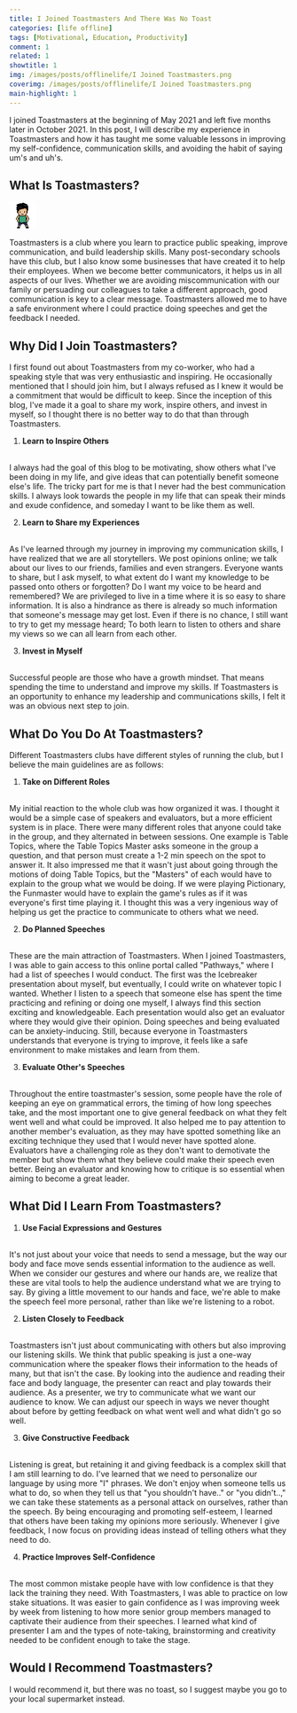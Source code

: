 ```yaml
---
title: I Joined Toastmasters And There Was No Toast
categories: [life offline]
tags: [Motivational, Education, Productivity]
comment: 1
related: 1
showtitle: 1
img: /images/posts/offlinelife/I Joined Toastmasters.png
coverimg: /images/posts/offlinelife/I Joined Toastmasters.png
main-highlight: 1
---
```


I joined Toastmasters at the beginning of May 2021 and left five months later in October 2021. In this post, I will describe my experience in Toastmasters and how it has taught me some valuable lessons in improving my self-confidence, communication skills, and avoiding the habit of saying um's and uh's.

## What Is Toastmasters?

<img alt="pixel-art-yes" src="/images/posts/habits/Pixel Me Yes.gif" class="right-align pixelart">

Toastmasters is a club where you learn to practice public speaking, improve communication, and build leadership skills. Many post-secondary schools have this club, but I also know some businesses that have created it to help their employees. When we become better communicators, it helps us in all aspects of our lives. Whether we are avoiding miscommunication with our family or persuading our colleagues to take a different approach, good communication is key to a clear message. Toastmasters allowed me to have a safe environment where I could practice doing speeches and get the feedback I needed.

## Why Did I Join Toastmasters?

I first found out about Toastmasters from my co-worker, who had a speaking style that was very enthusiastic and inspiring. He occasionally mentioned that I should join him, but I always refused as I knew it would be a commitment that would be difficult to keep. Since the inception of this blog, I've made it a goal to share my work, inspire others, and invest in myself, so I thought there is no better way to do that than through Toastmasters.     

1. **Learn to Inspire Others**
<br>
I always had the goal of this blog to be motivating, show others what I've been doing in my life, and give ideas that can potentially benefit someone else's life. The tricky part for me is that I never had the best communication skills. I always look towards the people in my life that can speak their minds and exude confidence, and someday I want to be like them as well.

2. **Learn to Share my Experiences**
<br>
As I've learned through my journey in improving my communication skills, I have realized that we are all storytellers. We post opinions online; we talk about our lives to our friends, families and even strangers. Everyone wants to share, but I ask myself, to what extent do I want my knowledge to be passed onto others or forgotten? Do I want my voice to be heard and remembered? We are privileged to live in a time where it is so easy to share information. It is also a hindrance as there is already so much information that someone's message may get lost. Even if there is no chance, I still want to try to get my message heard; To both learn to listen to others and share my views so we can all learn from each other.

3. **Invest in Myself** 
<br>
Successful people are those who have a growth mindset. That means spending the time to understand and improve my skills. If Toastmasters is an opportunity to enhance my leadership and communications skills, I felt it was an obvious next step to join.

## What Do You Do At Toastmasters?

Different Toastmasters clubs have different styles of running the club, but I believe the main guidelines are as follows:

1. **Take on Different Roles**
<br>
My initial reaction to the whole club was how organized it was. I thought it would be a simple case of speakers and evaluators, but a more efficient system is in place. There were many different roles that anyone could take in the group, and they alternated in between sessions. One example is Table Topics, where the Table Topics Master asks someone in the group a question, and that person must create a 1-2 min speech on the spot to answer it. It also impressed me that it wasn't just about going through the motions of doing Table Topics, but the "Masters" of each would have to explain to the group what we would be doing. If we were playing Pictionary, the Funmaster would have to explain the game's rules as if it was everyone's first time playing it. I thought this was a very ingenious way of helping us get the practice to communicate to others what we need.

2. **Do Planned Speeches**
<br>
These are the main attraction of Toastmasters. When I joined Toastmasters, I was able to gain access to this online portal called "Pathways," where I had a list of speeches I would conduct. The first was the Icebreaker presentation about myself, but eventually, I could write on whatever topic I wanted. Whether I listen to a speech that someone else has spent the time practicing and refining or doing one myself, I always find this section exciting and knowledgeable. Each presentation would also get an evaluator where they would give their opinion. Doing speeches and being evaluated can be anxiety-inducing. Still, because everyone in Toastmasters understands that everyone is trying to improve, it feels like a safe environment to make mistakes and learn from them.

3. **Evaluate Other's Speeches**
<br>
Throughout the entire toastmaster's session, some people have the role of keeping an eye on grammatical errors, the timing of how long speeches take, and the most important one to give general feedback on what they felt went well and what could be improved. It also helped me to pay attention to another member's evaluation, as they may have spotted something like an exciting technique they used that I would never have spotted alone. Evaluators have a challenging role as they don't want to demotivate the member but show them what they believe could make their speech even better. Being an evaluator and knowing how to critique is so essential when aiming to become a great leader.   

## What Did I Learn From Toastmasters?

1. **Use Facial Expressions and Gestures**
<br>
It's not just about your voice that needs to send a message, but the way our body and face move sends essential information to the audience as well. When we consider our gestures and where our hands are, we realize that these are vital tools to help the audience understand what we are trying to say. By giving a little movement to our hands and face, we're able to make the speech feel more personal, rather than like we're listening to a robot.

2. **Listen Closely to Feedback**
<br> 
Toastmasters isn't just about communicating with others but also improving our listening skills. We think that public speaking is just a one-way communication where the speaker flows their information to the heads of many, but that isn't the case. By looking into the audience and reading their face and body language, the presenter can react and play towards their audience. As a presenter, we try to communicate what we want our audience to know. We can adjust our speech in ways we never thought about before by getting feedback on what went well and what didn't go so well.

3. **Give Constructive Feedback**
<br>
Listening is great, but retaining it and giving feedback is a complex skill that I am still learning to do. I've learned that we need to personalize our language by using more "I" phrases. We don't enjoy when someone tells us what to do, so when they tell us that "you shouldn't have.." or "you didn't..," we can take these statements as a personal attack on ourselves, rather than the speech. By being encouraging and promoting self-esteem, I learned that others have been taking my opinions more seriously. Whenever I give feedback, I now focus on providing ideas instead of telling others what they need to do.

4. **Practice Improves Self-Confidence**
<br>
The most common mistake people have with low confidence is that they lack the training they need. With Toastmasters, I was able to practice on low stake situations. It was easier to gain confidence as I was improving week by week from listening to how more senior group members managed to captivate their audience from their speeches. I learned what kind of presenter I am and the types of note-taking, brainstorming and creativity needed to be confident enough to take the stage.

## Would I Recommend Toastmasters?

I would recommend it, but there was no toast, so I suggest maybe you go to your local supermarket instead.